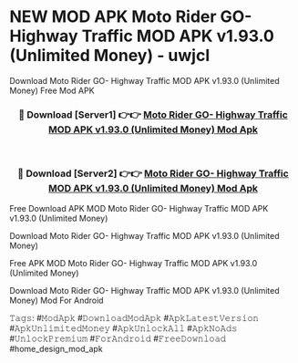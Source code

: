 # NEW MOD APK Moto Rider GO- Highway Traffic MOD APK v1.93.0 (Unlimited Money) - uwjcl
Download Moto Rider GO- Highway Traffic MOD APK v1.93.0 (Unlimited Money) Free Mod APK

<div align="center">
<h3>🔴 Download [Server1] 👉👉 <a href="https://apk-comot.site?title=Moto_Rider_GO-_Highway_Traffic_MOD_APK_v1.93.0_(Unlimited_Money)">Moto Rider GO- Highway Traffic MOD APK v1.93.0 (Unlimited Money) Mod Apk</a></h3><br>

<h3>🔴 Download [Server2] 👉👉 <a href="https://apk-comot.site?title=Moto_Rider_GO-_Highway_Traffic_MOD_APK_v1.93.0_(Unlimited_Money)">Moto Rider GO- Highway Traffic MOD APK v1.93.0 (Unlimited Money) Mod Apk</a></h3>
</div>


Free Download APK MOD Moto Rider GO- Highway Traffic MOD APK v1.93.0 (Unlimited Money)

Download Moto Rider GO- Highway Traffic MOD APK v1.93.0 (Unlimited Money) 

Free APK MOD Moto Rider GO- Highway Traffic MOD APK v1.93.0 (Unlimited Money) 

Download Moto Rider GO- Highway Traffic MOD APK v1.93.0 (Unlimited Money) Mod For Android

𝚃𝚊𝚐𝚜: #𝙼𝚘𝚍𝙰𝚙𝚔 #𝙳𝚘𝚠𝚗𝚕𝚘𝚊𝚍𝙼𝚘𝚍𝙰𝚙𝚔 #𝙰𝚙𝚔𝙻𝚊𝚝𝚎𝚜𝚝𝚅𝚎𝚛𝚜𝚒𝚘𝚗 #𝙰𝚙𝚔𝚄𝚗𝚕𝚒𝚖𝚒𝚝𝚎𝚍𝙼𝚘𝚗𝚎𝚢 #𝙰𝚙𝚔𝚄𝚗𝚕𝚘𝚌𝚔𝙰𝚕𝚕 #𝙰𝚙𝚔𝙽𝚘𝙰𝚍𝚜 #𝚄𝚗𝚕𝚘𝚌𝚔𝙿𝚛𝚎𝚖𝚒𝚞𝚖 #𝙵𝚘𝚛𝙰𝚗𝚍𝚛𝚘𝚒𝚍 #𝙵𝚛𝚎𝚎𝙳𝚘𝚠𝚗𝚕𝚘𝚊𝚍 #home_design_mod_apk